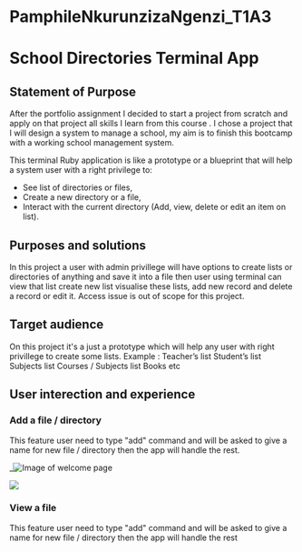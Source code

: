 # PamphileNkurunzizaNgenzi_T1A3

# School Directories Terminal App

## Statement of Purpose

After the portfolio assignment I decided to start a project from scratch and apply on that project all skills I learn from this course . I chose a project that I will design a system to manage a school, my aim is to finish this bootcamp with a working school management system.

This terminal Ruby application is like a prototype or a blueprint that will help a system user with a right privilege to:

- See list of directories or files,
- Create a new directory or a file,
- Interact with the current directory (Add, view, delete or edit an item on list).

## Purposes and solutions

In this project a user with admin privillege will have options to create lists or directories of anything and save it into a file then user using terminal can view that list create new list visualise these lists, add new record and delete a record or edit it. Access issue is out of scope for this project.

## Target audience

On this project it's a just a prototype which will help any user with right privillege to create some lists. Example :
Teacher’s list
Student’s list
Subjects list
Courses / Subjects list
Books
etc

## User interection and experience

### Add a file / directory

This feature user need to type "add" command and will be asked to give a name for new file / directory then the app will handle the rest.

_![Image of welcome page](docs/Addfile.png)

![](image/README/1640137626141.png)

### View a file

This feature user need to type "add" command and will be asked to give a name for new file / directory then the app will handle the rest
